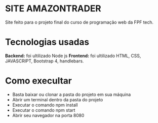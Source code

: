 # SITE AMAZONTRADER 

Site feito para o projeto final do curso de programação web da FPF tech.

# Tecnologias usadas
<strong>Backend:</strong> foi ultilizado Node js 
<strong>Frontend:</strong> foi ultilizado HTML, CSS, JAVASCRIPT,  Bootstrap 4, handlebars.

# Como execultar 
- Basta baixar ou clonar a pasta do projeto em sua máquina
- Abrir um terminal dentro da pasta do projeto
- Executar o comando npm install
- Executar o comando npm start
- Abrir seu navegador na porta 8080

